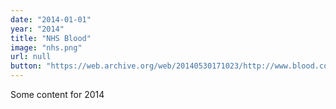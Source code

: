 ```yaml
---
date: "2014-01-01"
year: "2014"
title: "NHS Blood"
image: "nhs.png"
url: null
button: "https://web.archive.org/web/20140530171023/http://www.blood.co.uk/index.aspx"
---
```


Some content for 2014
